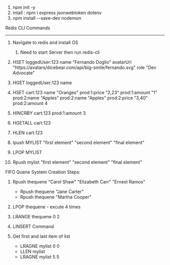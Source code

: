 
1. npm init -y
2. intall :  npm i express jsonwebtoken dotenv
3. npm install --save-dev nodemon


Redis CLI Commands
____
1. Navigate to redis and install OS
   1. Need to start Server then run redis-cli

2. HSET loggedUser:123 name "Fernando Doglio" avatarUrl "https://avatars/dicebear.com/api/big-smile/fernando.svg" role "Dev Advocate"

3. HGET loggedUser:123 name 

4. HSET cart:123 name "Oranges" prod:1:price "2,23"  prod:1:amount "1" prod:2:name "Apples" prod:2:name "Apples" prod:2:price "3,40" prod:2:amount 4

5. HINCRBY cart:123 prod:1:amount 3

6.  HGETALL cart:123

7.  HLEN cart:123

8.  lpush MYLIST "first element" "second element" "final element"

9.  LPOP MYLIST

10. Rpush mylist "first element" "second element" "final element"

FIFO Quene System Creation Steps:
1. Rpush thequene "Carol Shaw" "Elizabeth Carr" "Ernest Ramos"
   * Rpush thequene "Jane Carter" 
   * Rpush thequene "Martha Cooper" 

2. LPOP thequene - excute 4 times 
3. LRANGE thequene 0 2
4. LINSERT Command 
5. Get first and last item of list
   * LRAGNE mylist 0 0
   * LLEN mylist 
   * LRAGNE mylist 5 5
